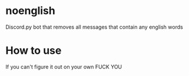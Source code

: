# noenglish

Discord.py bot that removes all messages that contain any english words

# How to use

If you can't figure it out on your own FUCK YOU
